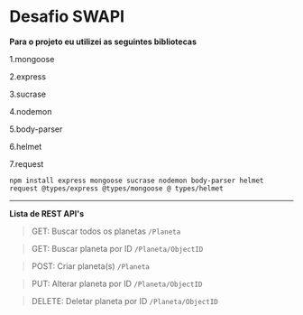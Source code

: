 **Desafio SWAPI**
===
**Para o projeto eu utilizei as seguintes bibliotecas**

1.mongoose

2.express

3.sucrase

4.nodemon

5.body-parser

6.helmet

7.request

`npm install express mongoose sucrase nodemon body-parser helmet request
@types/express @types/mongoose @ types/helmet`

---
**Lista de REST API's**

> GET: Buscar todos os planetas
`/Planeta` 

> GET: Buscar planeta por ID
`/Planeta/ObjectID`

> POST: Criar planeta(s)
`/Planeta`

> PUT: Alterar planeta por ID
`/Planeta/ObjectID`

> DELETE: Deletar planeta por ID
`/Planeta/ObjectID`
